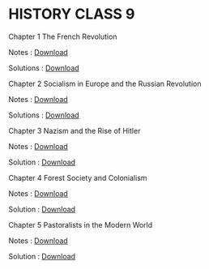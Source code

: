 # HISTORY CLASS 9

Chapter 1 The French Revolution

Notes :
[Download](https://my.microsoftpersonalcontent.com/personal/f46cfd184d142703/_layouts/15/download.aspx?UniqueId=98a38986-96e4-4439-8eb9-91b07c2649d2&Translate=false&tempauth=v1e.eyJzaXRlaWQiOiJhYmQ5ZTBkYi1jNjQwLTQxOWEtYWUyYS1iMTc5MmE0Y2NhMTUiLCJhcHBpZCI6IjAwMDAwMDAwLTAwMDAtMDAwMC0wMDAwLTAwMDA0ODE3MTBhNCIsImF1ZCI6IjAwMDAwMDAzLTAwMDAtMGZmMS1jZTAwLTAwMDAwMDAwMDAwMC9teS5taWNyb3NvZnRwZXJzb25hbGNvbnRlbnQuY29tQDkxODgwNDBkLTZjNjctNGM1Yi1iMTEyLTM2YTMwNGI2NmRhZCIsImV4cCI6IjE3NDE4NTE2ODkifQ.6b2nSmuub3F-4wseQjFVwPFWsraYSodwKng4tT2vP4bt2p94beuLFeF193kwSrlLaizdS1SsOJJCnfZ57gGLQrVVTTYXrNDf7t2MJvaZeGI6JNKrKqyHclwqmXEHgErjvh5mX0mjiBxAc-bl5Sm339I_ZfnYF6_mRQxp6gUB-82YFOCXj1CkcXN_29NL7Ew3A0oBDgwgkmBgObqXs3wcRUuZaowl4iJkix4R2wRtajQj4jZzURtQBM2i7GCZsJRabqU0M3WFwC-sBoHVZXSWYFla1TKdYSrl_PNd7YYd4pgaqlR_39UYvbP26UIoEtgnx2vRIlklASYSoiW8SF23GVjOuiXNmriP-ZL93lG3saqSNernUy7xJG7VY84y6Af-36VakqBXs60mK78EA7aphQ.ccOM--bj0bCJh2PBVwWHJ9cCJzw4ZuLoXxa7YKwA-ME&ApiVersion=2.0&AVOverride=1)

Solutions :
[Download](https://my.microsoftpersonalcontent.com/personal/f46cfd184d142703/_layouts/15/download.aspx?UniqueId=33bb7f94-598a-4a5c-8c26-26d794bc5b26&Translate=false&tempauth=v1e.eyJzaXRlaWQiOiJhYmQ5ZTBkYi1jNjQwLTQxOWEtYWUyYS1iMTc5MmE0Y2NhMTUiLCJhcHBpZCI6IjAwMDAwMDAwLTAwMDAtMDAwMC0wMDAwLTAwMDA0ODE3MTBhNCIsImF1ZCI6IjAwMDAwMDAzLTAwMDAtMGZmMS1jZTAwLTAwMDAwMDAwMDAwMC9teS5taWNyb3NvZnRwZXJzb25hbGNvbnRlbnQuY29tQDkxODgwNDBkLTZjNjctNGM1Yi1iMTEyLTM2YTMwNGI2NmRhZCIsImV4cCI6IjE3NDE4NTAzNTcifQ.w-V--8fT4RJHsdew1LwuJpPTq0PMqo9XOQra_Y2F1A4cmGhvszRlucklVqukHDcKqC3BWHSqN5VW89p6LyBKY_v0930LnPCdCs0DrmX9NDbhl5HaiE8gfN-Dr13yxvKxr4uPdYWlj6K2PUz-SJjaL_IBGWev2TDmmwhuQ_8T47-JyznnxHeV3151dkWSCkkc636Wk_RT_xJoC2Cwo8lke6LRhNfClI0y0w_iQLJpw1FhV_Bs4N_Escb3rNbVIW0ZT7hTGcXvM71IuJO7m9Tu5CJmQWEgQbbCFVYqbFsMV3gJ3pgsMwkfSP5BGv0UD1-xcloHuXomW60VKjwZTuRc4jLfdwr8olHxL9KAcSHUjSsgil5Wr70wJyM78kobCTOlEhCOkqeZPq-2BY74c8yUIA.Qa-ePOUhM3clMrGks__QxFQJ0w2zURIKV3EtXLWlasw&ApiVersion=2.0&AVOverride=1)

Chapter 2 Socialism in Europe and the Russian Revolution

Notes :
[Download](https://my.microsoftpersonalcontent.com/personal/f46cfd184d142703/_layouts/15/download.aspx?UniqueId=b6e7810c-dd10-4469-b417-9be9ea7fb0e2&Translate=false&tempauth=v1e.eyJzaXRlaWQiOiJhYmQ5ZTBkYi1jNjQwLTQxOWEtYWUyYS1iMTc5MmE0Y2NhMTUiLCJhcHBpZCI6IjAwMDAwMDAwLTAwMDAtMDAwMC0wMDAwLTAwMDA0ODE3MTBhNCIsImF1ZCI6IjAwMDAwMDAzLTAwMDAtMGZmMS1jZTAwLTAwMDAwMDAwMDAwMC9teS5taWNyb3NvZnRwZXJzb25hbGNvbnRlbnQuY29tQDkxODgwNDBkLTZjNjctNGM1Yi1iMTEyLTM2YTMwNGI2NmRhZCIsImV4cCI6IjE3NDE4NDk3NzEifQ.7ZWORs9wXsxfg0MneqTdFbRpllmE9Fn-wnHW5SHvBcsLJ3LxW_Meahyz472WK-lMPpKuWcz5B269MnA_QLf4MLwd3f82OKLdeC--EbcUeVKR4S2drd3ioHO80moJ13ngSOCPf4DC0hAe4Gdm6cskuAGKpEZ2NDwhwg28pTmjnEI12B-Z3No6wtSm8EvVYFbmKJuDeRFO7Bevt15zWurNjXdFyVUEMPCmTGtUJ3WfqIHUUS0aq9L8RDY1x8HDP8I2ZJtC0nNvEelgZY1Uq3lRZiJqLp0QyTspaFfb0FCCiwkNLlNgcztAVmxMMn8lanezoVSID62as4LYsqQL63sJqhxlxofggATQNl400_Lu7BibS3NE-ireKCJMy5yMbw8La7o110_h6dcR8SdBUH53zQ.ki87v3TYRyZwxDsUMXOzt4yAo3QKB8v9Y0Y2T0JcFBs&ApiVersion=2.0&AVOverride=1)

Solutions :
[Download](https://my.microsoftpersonalcontent.com/personal/f46cfd184d142703/_layouts/15/download.aspx?UniqueId=b99c78fe-7a19-4dd2-924c-19705ef0e89c&Translate=false&tempauth=v1e.eyJzaXRlaWQiOiJhYmQ5ZTBkYi1jNjQwLTQxOWEtYWUyYS1iMTc5MmE0Y2NhMTUiLCJhcHBpZCI6IjAwMDAwMDAwLTAwMDAtMDAwMC0wMDAwLTAwMDA0ODE3MTBhNCIsImF1ZCI6IjAwMDAwMDAzLTAwMDAtMGZmMS1jZTAwLTAwMDAwMDAwMDAwMC9teS5taWNyb3NvZnRwZXJzb25hbGNvbnRlbnQuY29tQDkxODgwNDBkLTZjNjctNGM1Yi1iMTEyLTM2YTMwNGI2NmRhZCIsImV4cCI6IjE3NDE4NTAzOTcifQ.MG97RsF6XofsP3DQbQVuZAtxOaTnM_WH0Jt5lkHG2JqQPkjM-rAtOPeSIyAJwwiAxo8uA_HqQOzyWZJAor3C9m_WuHdBEb-MEYp3Nf5RBznmyxpRzpnGdR2hf38cNcZnAyy51rGfYVBy_L8mdu0EzPK8-ZgOuvcE8zrD2PdmUI247LKUb_uFdzXrJ7urW23hl9JSstrpedUhTFeqjb5HXKk2PGIQqYQkfnKDZRjbf6FJmhBkoeb64TsOtA0mVVvY1Qa8uxWO0nt1K3tc_GcL6Cn6NYLDrMXNhiIn3Aps8LR7fJsPTwBLY_8iG68fUEE-JqEYJDsxS53dnuF_mMLJE3w_qkfozw2UansJs5MsOnzqwtxiuIs2eFcvRUuQtby0ccI9vUspSCikN1oqVDCQdw.gJNW5kWkjICh_czpGv7n0P_pAqv9Djb6NDRZzbV4SiY&ApiVersion=2.0&AVOverride=1)

Chapter 3 Nazism and the Rise of Hitler

Notes :
[Download](https://my.microsoftpersonalcontent.com/personal/f46cfd184d142703/_layouts/15/download.aspx?UniqueId=0cef2fd7-4e4a-4dfb-8512-68663bc99d63&Translate=false&tempauth=v1e.eyJzaXRlaWQiOiJhYmQ5ZTBkYi1jNjQwLTQxOWEtYWUyYS1iMTc5MmE0Y2NhMTUiLCJhcHBpZCI6IjAwMDAwMDAwLTAwMDAtMDAwMC0wMDAwLTAwMDA0ODE3MTBhNCIsImF1ZCI6IjAwMDAwMDAzLTAwMDAtMGZmMS1jZTAwLTAwMDAwMDAwMDAwMC9teS5taWNyb3NvZnRwZXJzb25hbGNvbnRlbnQuY29tQDkxODgwNDBkLTZjNjctNGM1Yi1iMTEyLTM2YTMwNGI2NmRhZCIsImV4cCI6IjE3NDE4NDk4MDAifQ.hOT48TGW6BI8nR0qIButvYhdGxi_PPp-SsHqT0K2Ba1eu_5ZYEXL7rLAuxb4NZ_qjPbnxD79bfj70AGcs9368OIU-P6zLqyCLRfONfYslOuHQJaaJWWjSry0gGFCHsCXkYxe_bKGUdC8vEUmHNfDmCd2v52jwbnOZsSk4QBTU8CWl9kEcBu0vOoRbmQ9U78F2qPP5XCWmxCWdkAMOYf1ffFFLMc0ggXDU5LpmeREXW58zuzg7vTxJoIw0AATUUV_yzUfZs8EmWuF-u-scZnJPRYKC1NFkF_iG2PHFcHxRLaAOQIc4SpXA1vnATi-IgYX_naSPMnmV-SCZ3VfzrNdG5Sh1FzlaQKagMP6z-N_JGul0ChxI6PikFI7pJ5nOt1LEEYXy88KnDVm3L-b2QFGfQ.1ZHqpF6Cp3odl007bX8ouF1hLa4Q_jtfodxjEiYMonY&ApiVersion=2.0&AVOverride=1)

Solution :
[Download](https://my.microsoftpersonalcontent.com/personal/f46cfd184d142703/_layouts/15/download.aspx?UniqueId=4d690a53-6286-4c59-b0c9-721c4fd4ac44&Translate=false&tempauth=v1e.eyJzaXRlaWQiOiJhYmQ5ZTBkYi1jNjQwLTQxOWEtYWUyYS1iMTc5MmE0Y2NhMTUiLCJhcHBpZCI6IjAwMDAwMDAwLTAwMDAtMDAwMC0wMDAwLTAwMDA0ODE3MTBhNCIsImF1ZCI6IjAwMDAwMDAzLTAwMDAtMGZmMS1jZTAwLTAwMDAwMDAwMDAwMC9teS5taWNyb3NvZnRwZXJzb25hbGNvbnRlbnQuY29tQDkxODgwNDBkLTZjNjctNGM1Yi1iMTEyLTM2YTMwNGI2NmRhZCIsImV4cCI6IjE3NDE4NTA0MjAifQ.X1uSsGpwKF88xshEcz-sPxlPWOq4JajX09x5CbHslkdex3LUu3JsY-qlyCyG82tbpLXgBGufgoz5z1hdOrva6BmfCfMSRPefSAOEtZ691DgYvUY33MySAeKWfvLWJ9tXCMcYWxidDnoaxfiovhATBqOBXsELn9PH5b-y1tqMQ0o3ZQawnSMCYDOW2GM2mE9YAOu8PhUwU3F6D8mmu5SxHU96uEPFWAcpquoS7TC-XGh8E2B3TAN_b-S1O6GDpXDlxYDpqn6ge2XBZldm2YaLXqDqvAst8yl_jPQU8q5RUTZj5rD6wYnyfR_u4eGxpBH9mXL20RCkzqkyOQTjOHqHteTa42TBg6V4w2kEyibsLNjNcDMmX3Cdsxs3u0SGavACHRLhBXHYgqNQj60WRK7F6w.QA6POyJ8m7gUhHiF-Get8M7IGJZXTkH6Qxl5Pel0C6A&ApiVersion=2.0&AVOverride=1)

Chapter 4 Forest Society and Colonialism

Notes :
[Download](https://my.microsoftpersonalcontent.com/personal/f46cfd184d142703/_layouts/15/download.aspx?UniqueId=8080b3cb-cec8-4ec1-8f45-1ddb95ac4af5&Translate=false&tempauth=v1e.eyJzaXRlaWQiOiJhYmQ5ZTBkYi1jNjQwLTQxOWEtYWUyYS1iMTc5MmE0Y2NhMTUiLCJhcHBpZCI6IjAwMDAwMDAwLTAwMDAtMDAwMC0wMDAwLTAwMDA0ODE3MTBhNCIsImF1ZCI6IjAwMDAwMDAzLTAwMDAtMGZmMS1jZTAwLTAwMDAwMDAwMDAwMC9teS5taWNyb3NvZnRwZXJzb25hbGNvbnRlbnQuY29tQDkxODgwNDBkLTZjNjctNGM1Yi1iMTEyLTM2YTMwNGI2NmRhZCIsImV4cCI6IjE3NDE4NDk5NzgifQ.S5WrtX134mQr1aIbpYJjqfPys8JH27b-sMy_9gkVkjKfQjNu-e1FaYFWzIkFyArZNC5UPn6kUQUXZ9ohwI_r5YVPo0CWQ4mipoK-08hVZflDBfbABtikMENhoS3nDGhF5pSWik-3bCfZ29mmejb-UZJAUSJPCZyLHaHENSUfBnrzlQur3iSmy09sr7pV3TbYmlZBLyF_GUVLsX9dGnRVdXjBFs-tLXi22mxsQTYfR0VUUzBViH6p-jNHPw9UnYrDUIHPVC2fRhFiCjRYq3wcb2nKo5M5st5TUa-L97WsutHGPvFqYYxf2pNNysjPwhnJ4Y3JBSBHMHrJpvuYeWaUyzL7VMBk0WQuxFjzEGvx1swvKp2Od0Seo6HxNq_Ul5KKuW2MICDyUw-VI1hs293BhQ.18BRplTMNZJkWAEO9rw5tqh-G8oOZVZ2_V_JPp4eA7I&ApiVersion=2.0&AVOverride=1)

Solution :
[Download](https://my.microsoftpersonalcontent.com/personal/f46cfd184d142703/_layouts/15/download.aspx?UniqueId=ac0b0971-84f5-4c02-87d4-cd8a7a792c5f&Translate=false&tempauth=v1e.eyJzaXRlaWQiOiJhYmQ5ZTBkYi1jNjQwLTQxOWEtYWUyYS1iMTc5MmE0Y2NhMTUiLCJhcHBpZCI6IjAwMDAwMDAwLTAwMDAtMDAwMC0wMDAwLTAwMDA0ODE3MTBhNCIsImF1ZCI6IjAwMDAwMDAzLTAwMDAtMGZmMS1jZTAwLTAwMDAwMDAwMDAwMC9teS5taWNyb3NvZnRwZXJzb25hbGNvbnRlbnQuY29tQDkxODgwNDBkLTZjNjctNGM1Yi1iMTEyLTM2YTMwNGI2NmRhZCIsImV4cCI6IjE3NDE4NTA0NDEifQ.TBy8-aXvYfAcRSTFJFs9xp3z075KtrZZiZY3BuzwPc3j099Tk_Jz-NhYCKFoK_2DDvOiNIcCnvMd5GJjY3TUjvJ5WbdS55xEXC1OPQ9idHTJ-lNMxX6WkFTl0_bGwaS_fMLLKPMCO41w0Kpwo_xeet3WqYdhIz4ZJ_OI4J86FyM4yWDBOHpAs7K8dWDx66v07FcsXcPXvIeJouwWoUE8AVrE5DYov0g2mVffcns9FB2PX7MBsqPB7EyMIN_gwoKpfeQsH_pe6FxxcDl2X1GV7YQlO4izIdljx_EZVnyk29JSdGtLt4pJhnvAblc_pmrAqi0XhKFU-4cOpwQ03MnvLNx3e0_UmoaxJqMbaJi6t7TewdiAySeTzguqs0ZKMA0N1ExPttVS7T1cGIp2H4K97A.820ifErIL2lCIDPOAZmp1PGHfR24RIpUp3pJywuwyw8&ApiVersion=2.0&AVOverride=1)

Chapter 5 Pastoralists in the Modern World

Notes :
[Download](https://my.microsoftpersonalcontent.com/personal/f46cfd184d142703/_layouts/15/download.aspx?UniqueId=99095db1-15af-4475-90b2-95505242148d&Translate=false&tempauth=v1e.eyJzaXRlaWQiOiJhYmQ5ZTBkYi1jNjQwLTQxOWEtYWUyYS1iMTc5MmE0Y2NhMTUiLCJhcHBpZCI6IjAwMDAwMDAwLTAwMDAtMDAwMC0wMDAwLTAwMDA0ODE3MTBhNCIsImF1ZCI6IjAwMDAwMDAzLTAwMDAtMGZmMS1jZTAwLTAwMDAwMDAwMDAwMC9teS5taWNyb3NvZnRwZXJzb25hbGNvbnRlbnQuY29tQDkxODgwNDBkLTZjNjctNGM1Yi1iMTEyLTM2YTMwNGI2NmRhZCIsImV4cCI6IjE3NDE4NTAwODQifQ.GtsZeZvf_xqTjgzzrSCUmcg1AWJqMP8OM3rcfveX-O6EtAXsxIOm9MyEt7fhOvA3zkQAi_SMFW0h1lcnw6_BJbmwQ4HwqlDf8yZPkFMocK6ovRhkm2z_L1G4muohCl_-SshAEy4ncGX41O9f4719qSnR2wXYuHddhU5LRR-QEZf4ppCbmonDGNWvGnT0Wo892ccNq42aPm33M2Di-KuFSlZgtyY0eVZ9Si65KTVGvpewZ6QV0QFoBqq9sPKHfENizq30B9mUlIef2ZuyLHUxMf9ucBSTA-SwcWrRSYUy3CkSX8pwucGyQRcOPMz7h4aIRxS5AzevF7RL7buiaE80LF1cz2YQUaLSowP5dYYTK0bHfXc8bx8nSWjguIzpr8FoiCjmUtrH1DIsfSQaSHOMOA.gLMwUwJsFrA8ceX_2mhww2osYEa8J00tqrIaKaJRNbI&ApiVersion=2.0&AVOverride=1)

Solution :
[Download](https://my.microsoftpersonalcontent.com/personal/f46cfd184d142703/_layouts/15/download.aspx?UniqueId=24c084b7-43dc-4b77-888a-56a36946a3ce&Translate=false&tempauth=v1e.eyJzaXRlaWQiOiJhYmQ5ZTBkYi1jNjQwLTQxOWEtYWUyYS1iMTc5MmE0Y2NhMTUiLCJhcHBpZCI6IjAwMDAwMDAwLTAwMDAtMDAwMC0wMDAwLTAwMDA0ODE3MTBhNCIsImF1ZCI6IjAwMDAwMDAzLTAwMDAtMGZmMS1jZTAwLTAwMDAwMDAwMDAwMC9teS5taWNyb3NvZnRwZXJzb25hbGNvbnRlbnQuY29tQDkxODgwNDBkLTZjNjctNGM1Yi1iMTEyLTM2YTMwNGI2NmRhZCIsImV4cCI6IjE3NDE4NTA0NTYifQ.a97CTWl2mg2sbjEUfvUqgvHFCxl9IAg9smyH0IxRd6y8W31BGUftJuWbyQAYufDnz1IHwLs_HeGGwVT9YhXNVFP0FN_AojnMWBkvZBABumXW_j_S54Jg5reUrXiMiObPskzuvVxrn2q7Q8e8Dm2OisgRB0t6w-HPFeL_rWBTRC2u8nhWJn5abY1IIdWggQb5hMc29ansRNOIBYYnNRhwMH_3iFAElo8KnFhhWa5NvCoPOuzP0IQQsCPvHGzUBI0sfKKPjVtOYDV1B7nJo2uoJkJV9YLilzmbQ9_cWEbUln5lHYdGZDuHeiA-lTRXIvt03wFCDK0ItvfNnjWITCySyJpRvLzlb_wln6AsspeO2xlO4Qh-WqnRAPfxx0fZhJlIcFmKn8N1zkgJy3zBEpmUtQ.03oHTFA8Zc9lNtp7xHDurh-bmBzgSkk7Ss9deLT6hsk&ApiVersion=2.0&AVOverride=1)
